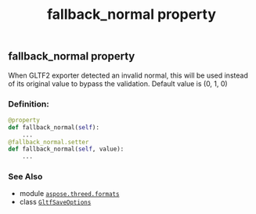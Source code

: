 ﻿---
title: fallback_normal property
second_title: Aspose.3D for Python via .NET API References
description: 
type: docs
weight: 100
url: /python-net/aspose.threed.formats/gltfsaveoptions/fallback_normal/
is_root: false
---

## fallback_normal property


When GLTF2 exporter detected an invalid normal, this will be used instead of its original value to bypass the validation.
Default value is (0, 1, 0)
### Definition:
```python
@property
def fallback_normal(self):
    ...
@fallback_normal.setter
def fallback_normal(self, value):
    ...
```

### See Also
* module [`aspose.threed.formats`](../../)
* class [`GltfSaveOptions`](/3d/python-net/aspose.threed.formats/gltfsaveoptions)
